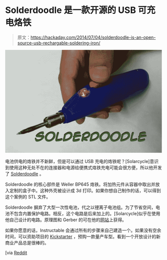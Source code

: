 # Solderdoodle 是一款开源的 USB 可充电烙铁

> 原文：<https://hackaday.com/2014/07/04/solderdoodle-is-an-open-source-usb-rechargable-soldering-iron/>

![solderdoodle](img/9a981da497db22e13aec26659309db58.png)

电池供电的烙铁并不新鲜，但是可以通过 USB 充电的烙铁呢？[Solarcycle]意识到使用这种无处不在的连接器和电源给便携式烙铁充电可能会很方便，所以他开发了 [Solderdoodle](http://www.instructables.com/id/Solderdoodle-Open-Source-USB-Rechargeable-Solderin/ "Solderdoodle Instructable") 。

Solderdoodle 的核心部件是 Weller BP645 烙铁。将加热元件从容器中取出并放入定制的盒子中。这种外壳被设计成 3d 打印。如果你想自己制作的话，可以得到这个案例的 STL 文件。

Solderdoodle 摒弃了大型一次性电池，代之以锂离子电池组。为了节省空间，电池不包含内置保护电路。相反，这个电路是后来加上的。[Solarcycle]似乎在使用他自己设计的电路。原理图和 Gerber 的可在他的[网站](http://www.solarcyclepower.com/index/Open_Source.html "solarcyclepower.com")上获得。

如果你愿意的话，Instructable 会通过所有的步骤来自己建造一个。如果没有空余时间，可以资助项目的 [Kickstarter](https://www.kickstarter.com/projects/249225636/solderdoodle-open-source-usb-rechargeable-solderin "Kickstarter") ，预购一款量产车型。看到一个开放设计的新商业产品总是很棒的。

[via [Reddit](http://www.reddit.com/r/electronics/comments/29o5b2/solderdoodle_open_source_usb_rechargeable/ "Reddit.com")